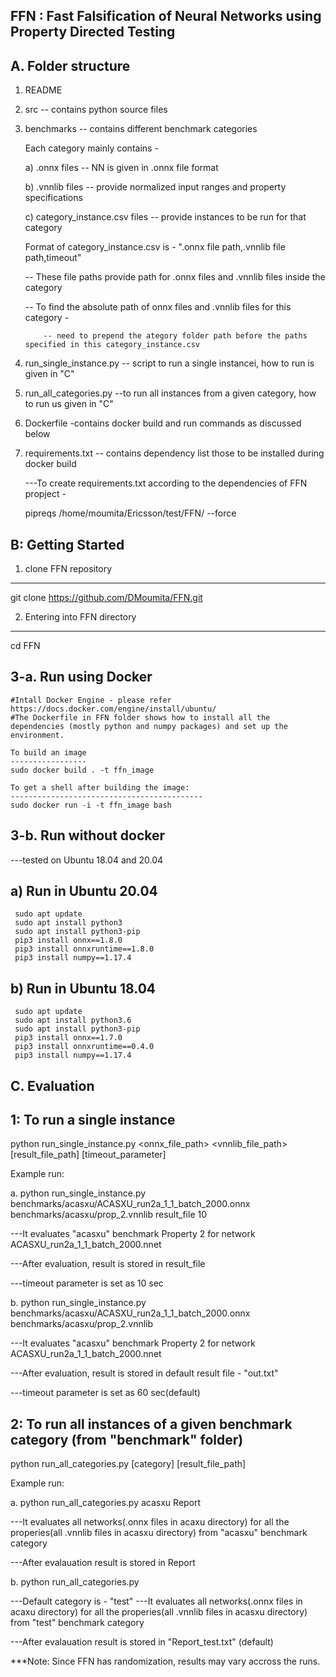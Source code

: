 FFN : Fast Falsification of Neural Networks using Property Directed Testing
----------------------------------------------------------------------------

A. Folder structure
   -------------------

   1. README
   2. src  -- contains python source files
   3. benchmarks -- contains different benchmark categories

      Each category mainly contains - 

      a) .onnx files -- NN is given in .onnx file format

      b) .vnnlib files  -- provide normalized input ranges and property specifications

      c) category_instance.csv files -- provide instances to be run for that category 

      Format of category_instance.csv is  - ".onnx file path,.vnnlib file path,timeout"

      -- These file paths provide path for .onnx files and .vnnlib files inside the category 

      -- To find the absolute path of onnx files and .vnnlib files for this category - 

              -- need to prepend the ategory folder path before the paths specified in this category_instance.csv
        

   4. run_single_instance.py -- script to run a single instancei, how to run is given in "C"
   5. run_all_categories.py --to run all instances from a given category, how to run us given in "C" 
   6. Dockerfile -contains docker build and run commands as discussed below
   7. requirements.txt -- contains dependency list those to be installed during docker build

      ---To create requirements.txt according to the dependencies of FFN propject -

         pipreqs /home/moumita/Ericsson/test/FFN/ --force
       
  
   
B: Getting Started
   -------------------------
1. clone FFN repository
------------------------------
   git clone https://github.com/DMoumita/FFN.git

2. Entering into FFN directory
---------------------------------
   cd FFN

3-a. Run using Docker 
-----------------------------
    #Intall Docker Engine - please refer https://docs.docker.com/engine/install/ubuntu/
    #The Dockerfile in FFN folder shows how to install all the dependencies (mostly python and numpy packages) and set up the environment. 

    To build an image
    -----------------
    sudo docker build . -t ffn_image 

    To get a shell after building the image:
    -------------------------------------------
    sudo docker run -i -t ffn_image bash

3-b. Run without docker 
------------------------

   ---tested on Ubuntu 18.04 and 20.04
   
   a) Run in Ubuntu 20.04
   --------------------------
     sudo apt update
     sudo apt install python3
     sudo apt install python3-pip
     pip3 install onnx==1.8.0
     pip3 install onnxruntime==1.8.0
     pip3 install numpy==1.17.4

   b) Run in Ubuntu 18.04
   --------------------------
     sudo apt update
     sudo apt install python3.6
     sudo apt install python3-pip
     pip3 install onnx==1.7.0
     pip3 install onnxruntime==0.4.0
     pip3 install numpy==1.17.4

   
C. Evaluation
   ---------------
1: To run a single instance
   ------------------------------
python run_single_instance.py <onnx_file_path> <vnnlib_file_path> [result_file_path] [timeout_parameter]


Example run:

a. python run_single_instance.py benchmarks/acasxu/ACASXU_run2a_1_1_batch_2000.onnx benchmarks/acasxu/prop_2.vnnlib result_file 10

 ---It evaluates "acasxu" benchmark Property 2 for network ACASXU_run2a_1_1_batch_2000.nnet
 
 ---After evaluation, result is stored in result_file
 
 ---timeout parameter is set as 10 sec

b. python run_single_instance.py benchmarks/acasxu/ACASXU_run2a_1_1_batch_2000.onnx benchmarks/acasxu/prop_2.vnnlib 

 ---It evaluates "acasxu" benchmark Property 2 for network ACASXU_run2a_1_1_batch_2000.nnet
 
 ---After evaluation, result is stored in default result file - "out.txt"
 
 ---timeout parameter is set as 60 sec(default)

2: To run all instances of a given benchmark category (from "benchmark" folder)
   ---------------------------------------------------------------------------
python run_all_categories.py  [category] [result_file_path]

Example run:

a. python run_all_categories.py acasxu Report 

 ---It evaluates all networks(.onnx files in acaxu directory) for all the properies(all .vnnlib files in acasxu directory) from "acasxu" benchmark category 
 
 ---After evalauation result is stored in Report

b. python run_all_categories.py 

 ---Default category is - "test"
 ---It evaluates all networks(.onnx files in acaxu directory) for all the properies(all .vnnlib files in acasxu directory) from "test" benchmark category 
 
 ---After evalauation result is stored in "Report_test.txt" (default)

***Note: Since FFN has randomization, results may vary accross the runs.
